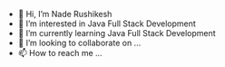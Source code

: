 - 👋 Hi, I’m Nade Rushikesh
- 👀 I’m interested in Java Full Stack Development
- 🌱 I’m currently learning Java Full Stack Development
- 💞️ I’m looking to collaborate on ...
- 📫 How to reach me ...

<!---
rushiOOO/rushiOOO is a ✨ special ✨ repository because its `README.md` (this file) appears on your GitHub profile.
You can click the Preview link to take a look at your changes.
--->
